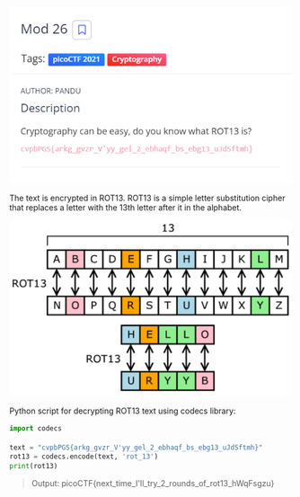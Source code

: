 ![](attachments/Pasted%20image%2020230401203131.png)

The text is encrypted in ROT13.
ROT13 is a simple letter substitution cipher that replaces a letter with the 13th letter after it in the alphabet.

![](attachments/Pasted%20image%2020230401203442.png)

Python script for decrypting ROT13 text using codecs library:

```python
import codecs

text = "cvpbPGS{arkg_gvzr_V'yy_gel_2_ebhaqf_bs_ebg13_uJdSftmh}"
rot13 = codecs.encode(text, 'rot_13')
print(rot13)

```

>Output: picoCTF{next_time_I'll_try_2_rounds_of_rot13_hWqFsgzu}